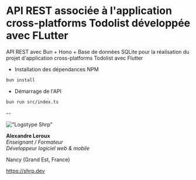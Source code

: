 # API REST associée à l'application cross-platforms Todolist développée avec FLutter

API REST avec Bun + Hono + Base de données SQLite pour la réalisation du projet d'application cross-platforms Todolist avec Flutter

- Installation des dépendances NPM

```bash
bun install
```

- Démarrage de l'API

```bash
bun run src/index.ts
```

--

!["Logotype Shrp"](https://sherpa.one/images/sherpa-logotype.png)

__Alexandre Leroux__  
_Enseignant / Formateur_  
_Développeur logiciel web & mobile_

Nancy (Grand Est, France)

<https://shrp.dev>
